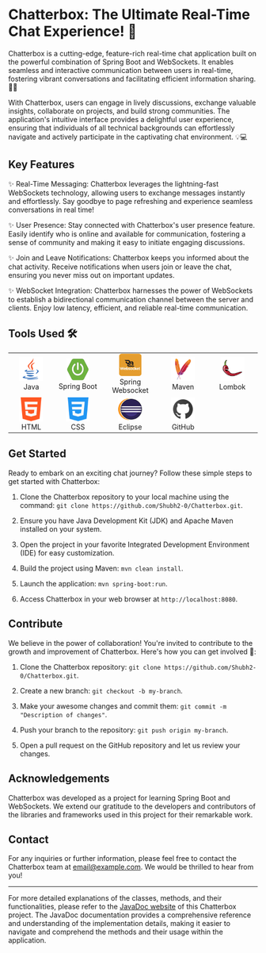 # Chatterbox: The Ultimate Real-Time Chat Experience! 🌟

Chatterbox is a cutting-edge, feature-rich real-time chat application built on the powerful combination of Spring Boot and WebSockets. It enables seamless and interactive communication between users in real-time, fostering vibrant conversations and facilitating efficient information sharing. 💬🚀

With Chatterbox, users can engage in lively discussions, exchange valuable insights, collaborate on projects, and build strong communities. The application's intuitive interface provides a delightful user experience, ensuring that individuals of all technical backgrounds can effortlessly navigate and actively participate in the captivating chat environment. 💡💻

## Key Features

✨ Real-Time Messaging: Chatterbox leverages the lightning-fast WebSockets technology, allowing users to exchange messages instantly and effortlessly. Say goodbye to page refreshing and experience seamless conversations in real time!

✨ User Presence: Stay connected with Chatterbox's user presence feature. Easily identify who is online and available for communication, fostering a sense of community and making it easy to initiate engaging discussions.

✨ Join and Leave Notifications: Chatterbox keeps you informed about the chat activity. Receive notifications when users join or leave the chat, ensuring you never miss out on important updates.

✨ WebSocket Integration: Chatterbox harnesses the power of WebSockets to establish a bidirectional communication channel between the server and clients. Enjoy low latency, efficient, and reliable real-time communication.

## Tools Used 🛠️

<table align="center">
  <tr>
    <td align="center" width="170">
      <img src="Images/java.png" width="48" height="48" alt="Java" />
      <br>Java 
    </td>
    <td align="center" width="170">
      <img src="Images/springb.png" width="45" height="45" alt="Spring Boot" />
      <br>Spring Boot
    </td>
    <td align="center" width="170">
      <img src="Images/WebSocket.png" width="45" height="45" alt="Spring Websocket" />
      <br>Spring Websocket
    </td>
    <td align="center" width="170">
      <img src="Images/maven.png" width="48" height="48" alt="Maven" />
      <br>Maven
    </td>    
    <td align="center" width="170">
      <img src="Images/lambok.png" width="48" height="48" alt="JDBC" />
      <br>Lombok
    </td>
  </tr>
  <tr>
    <td align="center" width="170">
      <img src="Images/html.png" width="48" height="48" alt="Swing" />
      <br>HTML
    </td>
    <td align="center" width="170">
      <img src="Images/css.png" width="48" height="48" alt="Lombok" />
      <br>CSS
    </td>
    <td align="center" width="170">
      <img src="Images/eclipse.png" width="48" height="48" alt="Eclipse" />
      <br>Eclipse
    </td>
    <td align="center" width="170">
      <img src="Images/github.png" width="48" height="48" alt="GitHub" />
      <br>GitHub
    </td> 
  </tr>
</table>







## Get Started

Ready to embark on an exciting chat journey? Follow these simple steps to get started with Chatterbox:

1. Clone the Chatterbox repository to your local machine using the command: `git clone https://github.com/Shubh2-0/Chatterbox.git`.

2. Ensure you have Java Development Kit (JDK) and Apache Maven installed on your system.

3. Open the project in your favorite Integrated Development Environment (IDE) for easy customization.

4. Build the project using Maven: `mvn clean install`.

5. Launch the application: `mvn spring-boot:run`.

6. Access Chatterbox in your web browser at `http://localhost:8080`.

## Contribute

We believe in the power of collaboration! You're invited to contribute to the growth and improvement of Chatterbox. Here's how you can get involved 🤗:

1. Clone the Chatterbox repository: `git clone https://github.com/Shubh2-0/Chatterbox.git`.

2. Create a new branch: `git checkout -b my-branch`.

3. Make your awesome changes and commit them: `git commit -m "Description of changes"`.

4. Push your branch to the repository: `git push origin my-branch`.

5. Open a pull request on the GitHub repository and let us review your changes.


## Acknowledgements

Chatterbox was developed as a project for learning Spring Boot and WebSockets. We extend our gratitude to the developers and contributors of the libraries and frameworks used in this project for their remarkable work.

## Contact

For any inquiries or further information, please feel free to contact the Chatterbox team at [email@example.com](mailto:email@example.com). We would be thrilled to hear from you!

---

For more detailed explanations of the classes, methods, and their functionalities, please refer to the [JavaDoc website](https://example.com/javadoc) of this Chatterbox project. The JavaDoc documentation provides a comprehensive reference and understanding of the implementation details, making it easier to navigate and comprehend the methods and their usage within the application.
